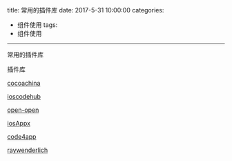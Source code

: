 title: 常用的插件库
date: 2017-5-31 10:00:00
categories: 
- 组件使用
tags: 
- 组件使用

---

常用的插件库

插件库

[cocoachina](http://code.cocoachina.com)

[ioscodehub](http://www.ioscodehub.com)

[open-open](http://www.open-open.com/code/?sort=active&lang=17&catalog=0)

[iosAppx](http://www.iosappx.com)

[code4app](http://www.code4app.com/forum-2-1.html)


[raywenderlich](https://www.raywenderlich.com/102590/how-to-create-a-complex-loading-animation-in-swift)

